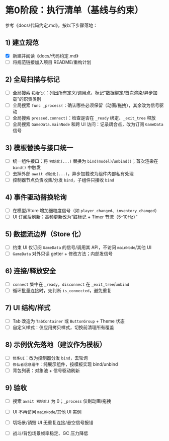 # 第0阶段：执行清单（基线与约束）

参考《docs/代码约定.md》，按以下步骤落地：

## 1) 建立规范
- [x] 新建并阅读《docs/代码约定.md》
- [ ] 将规范链接加入项目 README/重构计划

## 2) 全局扫描与标记
- [ ] 全局搜索 `初始化(`：列出所有定义/调用点，标记“数据绑定/首次渲染/异步加载”的职责类别
- [ ] 全局搜索 `func _process(`：确认哪些必须保留（动画/拖拽），其余改为信号驱动
- [ ] 全局搜索 `pressed.connect(`：检查是否在 `_ready` 绑定、`_exit_tree` 释放
- [ ] 全局搜索 `GameData.mainNode` 和跨 UI 访问：记录耦合点，改为订阅 `GameData` 信号

## 3) 模板替换与接口统一
- [ ] 统一组件接口：将 `初始化(...)` 替换为 `bind(model)`/`unbind()`；首次渲染在 `bind()` 中触发
- [ ] 去掉外部 `await 初始化(...)`，异步加载改为组件内部私有处理
- [ ] 控制器节点负责收集/分发 `bind`，子组件只接收 `bind`

## 4) 事件驱动替换轮询
- [ ] 在模型/Store 增加细粒度信号（如 `player_changed`、`inventory_changed`）
- [ ] UI 订阅后刷新；高频更新改为“脏标记 + Timer 节流（5–10Hz）”

## 5) 数据流边界（Store 化）
- [ ] 约束 UI 仅订阅 `GameData` 的信号/调用其 API，不访问 `mainNode`/其他 UI
- [ ] `GameData` 对外只读 getter + 修改方法；内部发信号

## 6) 连接/释放安全
- [ ] `connect` 集中在 `_ready`，`disconnect` 在 `_exit_tree`/`unbind`
- [ ] 循环批量连接时，先判断 `is_connected`，避免重复

## 7) UI 结构/样式
- [ ] Tab 改造为 `TabContainer` 或 `ButtonGroup` + Theme 状态
- [ ] 自定义样式：仅应用拷贝样式，切换前清理所有覆盖

## 8) 示例优先落地（建议作为模板）
- [ ] `修炼UI`：改为控制器分发 `bind`，去轮询
- [ ] `修仙者信息组件`：纯展示组件，按模板实现 bind/unbind
- [ ] 背包列表：对象池 + 信号驱动刷新

## 9) 验收
- [ ] 搜索 `await 初始化(` 为 0；`_process` 仅剩动画/拖拽
- [ ] UI 不再访问 `mainNode`/其他 UI 实例
- [ ] 切场景/销毁 UI 无重复连接/悬空信号报错
- [ ] 战斗/背包场景帧率稳定、GC 压力降低


